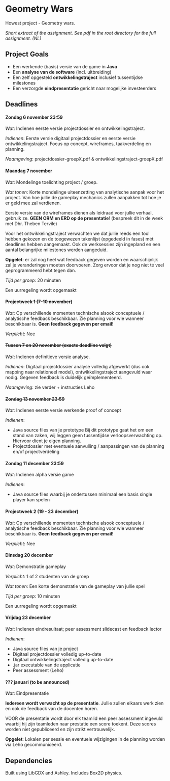 # Geometry Wars
Howest project - Geometry wars. 

*Short extract of the assignment. See pdf in the root directory for the full assignment. (NL)*

## Project Goals
- Een werkende (basis) versie van de game in **Java**
- Een **analyse van de software** (incl. uitbreiding)
- Een zelf opgesteld **ontwikkelingstraject** inclusief tussentijdse milestones
- Een verzorgde **eindpresentatie** gericht naar mogelijke investeerders

## Deadlines
#### Zondag 6 november 23:59
*Wat*: Indienen eerste versie projectdossier en ontwikkelingstraject.

*Indienen*: Eerste versie digitaal projectdossier en eerste versie ontwikkelingstraject. Focus
op concept, wireframes, taakverdeling en planning.

*Naamgeving*: projectdossier-groepX.pdf & ontwikkelingstraject-groepX.pdf

#### Maandag 7 november
*Wat*: Mondelinge toelichting project / groep.

*Wat tonen*: Korte mondelinge uiteenzetting van analytische aanpak voor het project. Van hoe jullie de gameplay mechanics zullen aanpakken tot hoe je er geld mee zal verdienen. 

Eerste versie van de wireframes dienen als leidraad voor jullie verhaal, gebruik ze.
**GEEN ORM en ERD op de presentatie**! (bespreek dit in de week met Dhr. Theben Tervile)

Voor het ontwikkelingstraject verwachten we dat jullie reeds een tool hebben gekozen en de
toegewezen takenlijst (opgedeeld in fases) mét deadlines hebben aangemaakt. Ook de werksessies zijn ingepland en een aantal belangrijke milestones werden aangeduid.

**Opgelet**: er zal nog heel wat feedback gegeven worden en waarschijnlijk zal je veranderingen
moeten doorvoeren. Zorg ervoor dat je nog niet té veel geprogrammeerd hebt tegen dan.

*Tijd per groep*: 20 minuten

Een uurregeling wordt opgemaakt

#### ~~Projectweek 1 (7-10 november)~~
*Wat*: Op verschillende momenten technische alsook conceptuele / analytische feedback beschikbaar. Zie planning voor wie wanneer beschikbaar is. **Geen feedback gegeven per email**!

*Verplicht*: Nee

#### ~~Tussen 7 en 20 november (exacte deadline volgt)~~
*Wat*: Indienen definitieve versie analyse.

*Indienen*: Digitaal projectdossier analyse volledig afgewerkt (dus ook mapping naar relationeel model), ontwikkelingstraject aangevuld waar nodig. Gegeven feedback is duidelijk geïmplementeerd.

*Naamgeving*: zie verder + instructies Leho

#### ~~Zondag 13 november 23:59~~
*Wat*: Indienen eerste versie werkende proof of concept

*Indienen*:
- Java source files van je prototype Bij dit prototype gaat het om een stand van zaken, wij
leggen geen tussentijdse verloopsverwachting op. Hiervoor dient je eigen planning.
- Projectdossier met eventuele aanvulling / aanpassingen van de planning en/of projectverdeling

#### Zondag 11 december 23:59
*Wat*: Indienen alpha versie game

*Indienen*:
- Java source files waarbij je ondertussen minimaal een basis single player kan spelen

#### Projectweek 2 (19 - 23 december)
*Wat*: Op verschillende momenten technische alsook conceptuele / analytische feedback beschikbaar. Zie planning voor wie wanneer beschikbaar is. **Geen feedback gegeven per email**!

*Verplicht*: Nee

#### Dinsdag 20 december
*Wat*: Demonstratie gameplay

*Verplicht*: 1 of 2 studenten van de groep

*Wat tonen*: Een korte demonstratie van de gameplay van jullie spel

*Tijd per groep*: 10 minuten

Een uurregeling wordt opgemaakt

#### Vrijdag 23 december
*Wat*: Indienen eindresultaat; peer assessment slidecast en feedback lector

*Indienen*:
- Java source files van je project
- Digitaal projectdossier volledig up-to-date
- Digitaal ontwikkelingstraject volledig up-to-date
- .jar executable van de applicatie
- Peer assessment (Leho)

#### ??? januari (to be announced)
*Wat*: Eindpresentatie

**Iedereen wordt verwacht op de presentatie**. Jullie zullen elkaars werk zien en ook de feedback
van de docenten horen.

VOOR de presentatie wordt door elk teamlid een peer assessment ingevuld waarbij hij zijn
teamleden naar prestatie een score toekent. Deze scores worden niet gepubliceerd en zijn strikt
vertrouwelijk.

**Opgelet**: Lokalen per sessie en eventuele wijzigingen in de planning worden via Leho
gecommuniceerd.

## Dependencies
Built using LibGDX and Ashley. Includes Box2D physics.